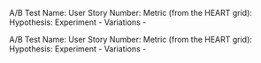 A/B Test Name:
User Story Number:
Metric (from the HEART grid):
Hypothesis:
Experiment -
Variations -

A/B Test Name:
User Story Number:
Metric (from the HEART grid):
Hypothesis:
Experiment -
Variations -

